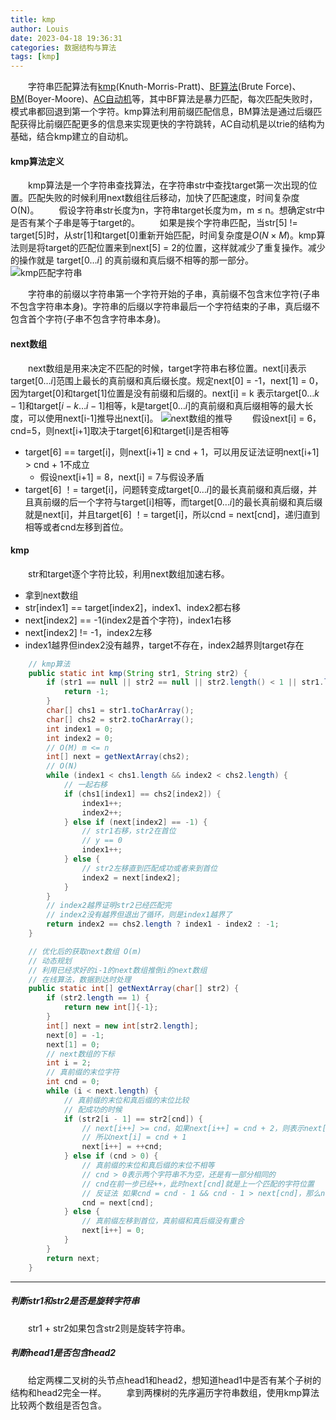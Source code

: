 ```yaml
---
title: kmp
author: Louis
date: 2023-04-18 19:36:31
categories: 数据结构与算法
tags: [kmp]
---
```


&emsp;&emsp;字符串匹配算法有[kmp](https://zh.wikipedia.org/wiki/KMP%E7%AE%97%E6%B3%95)(Knuth-Morris-Pratt)、[BF算法](https://oi-wiki.org/string/match/)(Brute Force)、[BM](https://oi-wiki.org/string/bm/)(Boyer-Moore)、[AC自动机](https://oi-wiki.org/string/ac-automaton/)等，其中BF算法是暴力匹配，每次匹配失败时，模式串都回退到第一个字符。kmp算法利用前缀匹配信息，BM算法是通过后缀匹配获得比前缀匹配更多的信息来实现更快的字符跳转，AC自动机是以trie的结构为基础，结合kmp建立的自动机。

#### kmp算法定义

&emsp;&emsp;kmp算法是一个字符串查找算法，在字符串str中查找target第一次出现的位置。匹配失败的时候利用next数组往后移动，加快了匹配速度，时间复杂度O(N)。
&emsp;&emsp;假设字符串str长度为n，字符串target长度为m，m &le; n。想确定str中是否有某个子串是等于target的。
&emsp;&emsp;如果是挨个字符串匹配，当str[5] != target[5]时，从str[1]和target[0]重新开始匹配，时间复杂度是$O( N \times M )$。kmp算法则是将target的匹配位置来到next[5] = 2的位置，这样就减少了重复操作。减少的操作就是 target$[ 0  { \dots }  i ]$ 的真前缀和真后缀不相等的那一部分。
![kmp匹配字符串](https://www.goodserendipity.com/asserts/data-structures-and-algorithms/kmp1.png)

&emsp;&emsp;字符串的前缀以字符串第一个字符开始的子串，真前缀不包含末位字符(子串不包含字符串本身)。字符串的后缀以字符串最后一个字符结束的子串，真后缀不包含首个字符(子串不包含字符串本身)。

#### next数组

&emsp;&emsp;next数组是用来决定不匹配的时候，target字符串右移位置。next[i]表示target$[0 { \dots } i]$范围上最长的真前缀和真后缀长度。规定next[0] = -1，next[1] = 0，因为target[0]和target[1]位置是没有前缀和后缀的。next[i] = k 表示target$[0 \dots k-1]$和target$[i-k \dots i-1]$相等，k是target$[0 \dots i]$的真前缀和真后缀相等的最大长度，可以使用next[i-1]推导出next[i]。
![next数组的推导](https://www.goodserendipity.com/asserts/data-structures-and-algorithms/kmp%E7%9A%84next%E6%95%B0%E7%BB%84.png)
&emsp;&emsp;假设next[i] = 6，cnd=5，则next[i+1]取决于target[6]和target[i]是否相等

- target[6] == target[i]，则next[i+1] &ge; cnd + 1，可以用反证法证明next[i+1] &gt; cnd + 1不成立
  - 假设next[i+1] = 8，next[i] = 7与假设矛盾
- target[6] ！= target[i]，问题转变成target$[0 \dots i]$的最长真前缀和真后缀，并且真前缀的后一个字符与target[i]相等，而target$[0 \dots i]$的最长真前缀和真后缀就是next[i]，并且target[6] ！= target[i]，所以cnd = next[cnd]，递归直到相等或者cnd左移到首位。

#### kmp

&emsp;&emsp;str和target逐个字符比较，利用next数组加速右移。

- 拿到next数组
- str[index1] == target[index2]，index1、index2都右移
- next[index2] == -1(index2是首个字符)，index1右移
- next[index2] != -1，index2左移
- index1越界但index2没有越界，target不存在，index2越界则target存在

```Java
    // kmp算法
    public static int kmp(String str1, String str2) {
        if (str1 == null || str2 == null || str2.length() < 1 || str1.length() < str2.length()) {
            return -1;
        }
        char[] chs1 = str1.toCharArray();
        char[] chs2 = str2.toCharArray();
        int index1 = 0;
        int index2 = 0;
        // O(M) m <= n
        int[] next = getNextArray(chs2);
        // O(N)
        while (index1 < chs1.length && index2 < chs2.length) {
            // 一起右移
            if (chs1[index1] == chs2[index2]) {
                index1++;
                index2++;
            } else if (next[index2] == -1) {
                // str1右移，str2在首位
                // y == 0
                index1++;
            } else {
                // str2左移直到匹配成功或者来到首位
                index2 = next[index2];
            }
        }
        // index2越界证明str2已经匹配完
        // index2没有越界但退出了循环，则是index1越界了
        return index2 == chs2.length ? index1 - index2 : -1;
    }

    // 优化后的获取next数组 O(m)
    // 动态规划
    // 利用已经求好的i-1的next数组推倒i的next数组
    // 在线算法，数据到达时处理
    public static int[] getNextArray(char[] str2) {
        if (str2.length == 1) {
            return new int[]{-1};
        }
        int[] next = new int[str2.length];
        next[0] = -1;
        next[1] = 0;
        // next数组的下标
        int i = 2;
        // 真前缀的末位字符
        int cnd = 0;
        while (i < next.length) {
            // 真前缀的末位和真后缀的末位比较
            // 配成功的时候
            if (str2[i - 1] == str2[cnd]) {
                // next[i++] >= cnd，如果next[i++] = cnd + 2，则表示next[i-1] = cnd + 1，与假设矛盾
                // 所以next[i] = cnd + 1
                next[i++] = ++cnd;
            } else if (cnd > 0) {
                // 真前缀的末位和真后缀的末位不相等
                // cnd > 0表示两个字符串不为空，还是有一部分相同的
                // cnd在前一步已经++，此时next[cnd]就是上一个匹配的字符位置
                // 反证法 如果cnd = cnd - 1 && cnd - 1 > next[cnd]，那么next[cnd]就是错误的
                cnd = next[cnd];
            } else {
                // 真前缀左移到首位，真前缀和真后缀没有重合
                next[i++] = 0;
            }
        }
        return next;
    }
```

---

##### 判断str1和str2是否是旋转字符串

&emsp;&emsp;str1 + str2如果包含str2则是旋转字符串。

##### 判断head1是否包含head2

&emsp;&emsp;给定两棵二叉树的头节点head1和head2，想知道head1中是否有某个子树的结构和head2完全一样。
&emsp;&emsp;拿到两棵树的先序遍历字符串数组，使用kmp算法比较两个数组是否包含。
